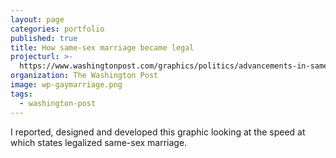 ```yaml
---
layout: page
categories: portfolio
published: true
title: How same-sex marriage became legal
projecturl: >-
  https://www.washingtonpost.com/graphics/politics/advancements-in-same-sex-marriage/
organization: The Washington Post
image: wp-gaymarriage.png
tags:
  - washington-post
---
```

I reported, designed and developed this graphic looking at the speed at which states legalized same-sex marriage.